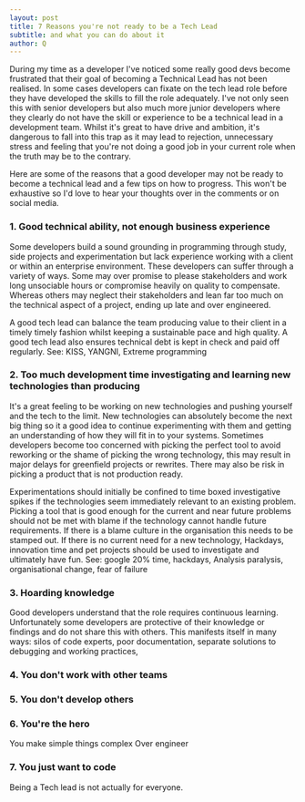 ```yaml
---
layout: post
title: 7 Reasons you're not ready to be a Tech Lead
subtitle: and what you can do about it
author: Q
---
```


During my time as a developer I've noticed some really good devs become frustrated that their goal of becoming a Technical Lead has not been realised. In some cases developers can fixate on the tech lead role before they have developed the skills to fill the role adequately. I've not only seen this with senior developers but also much more junior developers where they clearly do not have the skill or experience to be a technical lead in a development team. Whilst it's great to have drive and ambition, it's dangerous to fall into this trap as it may lead to rejection, unnecessary stress and feeling that you're not doing a good job in your current role when the truth may be to the contrary.

Here are some of the reasons that a good developer may not be ready to become a technical lead and a few tips on how to progress. This won't be exhaustive so I'd love to hear your thoughts over in the comments or on social media.

### 1. Good technical ability, not enough business experience
Some developers build a sound grounding in programming through study, side projects and experimentation but lack experience working with a client or within an enterprise environment. These developers can suffer through a variety of ways. Some may over promise to please stakeholders and work long unsociable hours or compromise heavily on quality to compensate. Whereas others may neglect their stakeholders and lean far too much on the technical aspect of a project, ending up late and over engineered.

A good tech lead can balance the team producing value to their client in a timely timely fashion whilst keeping a sustainable pace and high quality. A good tech lead also ensures technical debt is kept in check and paid off regularly.
See: KISS, YANGNI, Extreme programming

### 2. Too much development time investigating and learning new technologies than producing
It's a great feeling to be working on new technologies and pushing yourself and the tech to the limit. New technologies can absolutely become the next big thing so it a good idea to continue experimenting with them and getting an understanding of how they will fit in to your systems. Sometimes developers become too concerned with picking the perfect tool to avoid reworking or the shame of picking the wrong technology, this may result in major delays for greenfield projects or rewrites. There may also be risk in picking a product that is not production ready.

Experimentations should initially be confined to time boxed investigative spikes if the technologies seem immediately relevant to an existing problem. Picking a tool that is good enough for the current and near future problems should not be met with blame if the technology cannot handle future requirements. If there is a blame culture in the organisation this needs to be stamped out.
If there is no current need for a new technology, Hackdays, innovation time and pet projects should be used to investigate and ultimately have fun.
See: google 20% time, hackdays, Analysis paralysis, organisational change, fear of failure

### 3. Hoarding knowledge
Good developers understand that the role requires continuous learning. Unfortunately some developers are protective of their knowledge or findings and do not share this with others. This manifests itself in many ways: silos of code experts, poor documentation, separate solutions to debugging and working practices,


### 4. You don't work with other teams

### 5. You don't develop others

### 6. You're the hero
You make simple things complex
Over engineer

### 7. You just want to code
Being a Tech lead is not actually for everyone.
